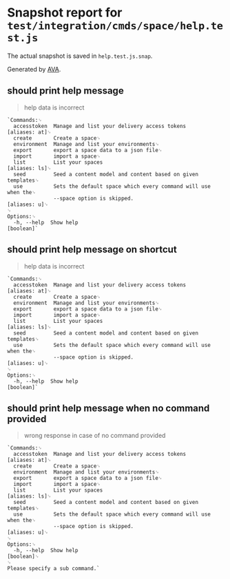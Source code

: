 # Snapshot report for `test/integration/cmds/space/help.test.js`

The actual snapshot is saved in `help.test.js.snap`.

Generated by [AVA](https://ava.li).

## should print help message

> help data is incorrect

    `Commands:␊
      accesstoken  Manage and list your delivery access tokens         [aliases: at]␊
      create       Create a space␊
      environment  Manage and list your environments␊
      export       export a space data to a json file␊
      import       import a space␊
      list         List your spaces                                    [aliases: ls]␊
      seed         Seed a content model and content based on given templates␊
      use          Sets the default space which every command will use when the␊
                   --space option is skipped.                           [aliases: u]␊
    ␊
    Options:␊
      -h, --help  Show help                                                [boolean]`

## should print help message on shortcut

> help data is incorrect

    `Commands:␊
      accesstoken  Manage and list your delivery access tokens         [aliases: at]␊
      create       Create a space␊
      environment  Manage and list your environments␊
      export       export a space data to a json file␊
      import       import a space␊
      list         List your spaces                                    [aliases: ls]␊
      seed         Seed a content model and content based on given templates␊
      use          Sets the default space which every command will use when the␊
                   --space option is skipped.                           [aliases: u]␊
    ␊
    Options:␊
      -h, --help  Show help                                                [boolean]`

## should print help message when no command provided

> wrong response in case of no command provided

    `Commands:␊
      accesstoken  Manage and list your delivery access tokens         [aliases: at]␊
      create       Create a space␊
      environment  Manage and list your environments␊
      export       export a space data to a json file␊
      import       import a space␊
      list         List your spaces                                    [aliases: ls]␊
      seed         Seed a content model and content based on given templates␊
      use          Sets the default space which every command will use when the␊
                   --space option is skipped.                           [aliases: u]␊
    ␊
    Options:␊
      -h, --help  Show help                                                [boolean]␊
    ␊
    Please specify a sub command.`
